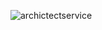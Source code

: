 ![archictectservice](https://github.com/user-attachments/assets/694a5eed-5225-4d26-9761-0b0571bbf65c)
